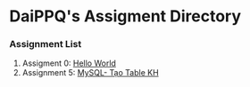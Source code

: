 
# DaiPPQ's Assigment Directory

### Assignment List

1. Assigment 0: [Hello World](https://github.com/FASTTRACKSE/FFSE1704_LP3/blob/master/Assignments/ThanhCL/hello.php)
6. Assignment 5: [MySQL- Tạo Table KH](https://github.com/FASTTRACKSE/FFSE1704_LP3/blob/master/Assignments/VyNg/bàitapmySQL/khachhang.sql)
